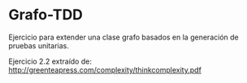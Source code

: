Grafo-TDD
=========

Ejercicio para extender una clase grafo basados en la generación de pruebas unitarias.

Ejercicio 2.2 extraído de: http://greenteapress.com/complexity/thinkcomplexity.pdf
